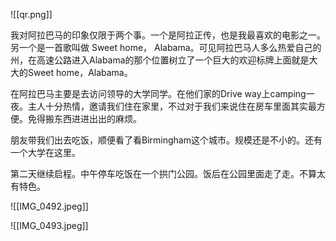 ![[qr.png]]

我对阿拉巴马的印象仅限于两个事。一个是阿拉正传，也是我最喜欢的电影之一。另一个是一首歌叫做 Sweet home， Alabama。可见阿拉巴马人多么热爱自己的州，在高速公路进入Alabama的那个位置树立了一个巨大的欢迎标牌上面就是大大的Sweet home，Alabama。

在阿拉巴马主要是去访问领导的大学同学。在他们家的Drive way上camping一夜。主人十分热情，邀请我们住在家里，不过对于我们来说住在房车里面其实最方便。免得搬东西进进出出的麻烦。

朋友带我们出去吃饭，顺便看了看Birmingham这个城市。规模还是不小的。还有一个大学在这里。

第二天继续启程。中午停车吃饭在一个拱门公园。饭后在公园里面走了走。不算太有特色。

![[IMG_0492.jpeg]]



![[IMG_0493.jpeg]]



